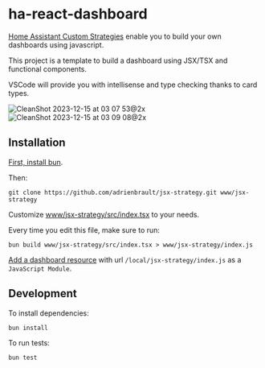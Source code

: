 # ha-react-dashboard

[Home Assistant Custom Strategies](https://developers.home-assistant.io/docs/frontend/custom-ui/custom-strategy/)
enable you to build your own dashboards using javascript.

This project is a template to build a dashboard using JSX/TSX and functional components.

VSCode will provide you with intellisense and type checking thanks to card types.

![CleanShot 2023-12-15 at 03 07 53@2x](https://github.com/adrienbrault/jsx-strategy/assets/611271/1f67f5b3-7d87-40c8-95b1-d1f9ceb35e5e)
![CleanShot 2023-12-15 at 03 09 08@2x](https://github.com/adrienbrault/jsx-strategy/assets/611271/de8a4d78-6584-4aec-8c9e-00c2bb12088b)

## Installation

[First, install bun](https://bun.sh).

Then:
```
git clone https://github.com/adrienbrault/jsx-strategy.git www/jsx-strategy
```

Customize [www/jsx-strategy/src/index.tsx](/src/index.tsx) to your needs.

Every time you edit this file, make sure to run:
```
bun build www/jsx-strategy/src/index.tsx > www/jsx-strategy/index.js
```

[Add a dashboard resource](https://my.home-assistant.io/redirect/lovelace_resources/) with url `/local/jsx-strategy/index.js` as a `JavaScript Module`.

## Development

To install dependencies:

```bash
bun install
```

To run tests:

```bash
bun test
```
